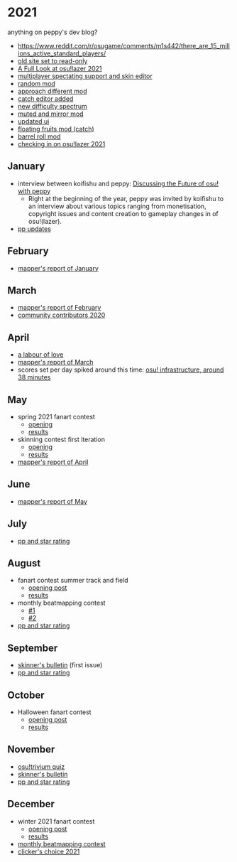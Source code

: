 # 2021

anything on peppy's dev blog?

- https://www.reddit.com/r/osugame/comments/m1s442/there_are_15_millions_active_standard_players/
- [old site set to read-only](https://twitter.com/ppy/status/1367469653304303620)
- [A Full Look at osu!lazer 2021](https://www.youtube.com/watch?v=SmeLE5ag81A)
- [multiplayer spectating support and skin editor](https://twitter.com/ppy/status/1392882629083422730)
- [random mod](https://twitter.com/ppy/status/1402327092985880579)
- [approach different mod](https://twitter.com/ppy/status/1405947859355148288)
- [catch editor added](https://twitter.com/ppy/status/1410995285266878466)
- [new difficulty spectrum](https://twitter.com/ppy/status/1419963416324698123)
- [muted and mirror mod](https://twitter.com/ppy/status/1421477480062279682)
- [updated ui](https://twitter.com/ppy/status/1428788966036185092)
- [floating fruits mod (catch)](https://twitter.com/ppy/status/1385863655858733060)
- [barrel roll mod](https://twitter.com/ppy/status/1383094399844831235)
- [checking in on osu!lazer 2021](https://www.youtube.com/watch?v=HuwTE4e3zEo)

## January

- interview between koifishu and peppy: [Discussing the Future of osu! with peppy](https://www.youtube.com/watch?v=Tsjx5SkHsfE)
  - Right at the beginning of the year, peppy was invited by koifishu to an interview about various topics ranging from monetisation, copyright issues and content creation to gameplay changes in of osu!(lazer).
- [pp updates](https://osu.ppy.sh/home/news/2021-01-14-performance-points-updates)

## February

- [mapper's report of January](https://osu.ppy.sh/home/news/2021-02-01-mappers-report-january)

## March

- [mapper's report of February](https://osu.ppy.sh/home/news/2021-03-05-mappers-report-february)
- [community contributors 2020](https://osu.ppy.sh/home/news/2021-03-19-community-contributors-2020)

## April

- [a labour of love](https://osu.ppy.sh/home/news/2021-04-27-results-a-labour-of-love)
- [mapper's report of March](https://osu.ppy.sh/home/news/2021-04-06-mappers-report-march)
- scores set per day spiked around this time: [osu! infrastructure, around 38 minutes](https://www.youtube.com/watch?v=HVBVqvpFVL4)

## May

- spring 2021 fanart contest
  - [opening](https://osu.ppy.sh/home/news/2021-04-23-spring-2021-fanart-contest)
  - [results](https://osu.ppy.sh/home/news/2021-05-20-spring-fanart-contest-results)
- skinning contest first iteration
  - [opening](https://osu.ppy.sh/home/news/2021-03-08-skinning-contest-announcement)
  - [results](https://osu.ppy.sh/home/news/2021-05-27-skinning-contest-results)
- [mapper's report of April](https://osu.ppy.sh/home/news/2021-05-13-mappers-report-april)

## June

- [mapper's report of May](https://osu.ppy.sh/home/news/2021-06-20-mappers-report-may)

## July

- [pp and star rating](https://osu.ppy.sh/home/news/2021-07-27-performance-points-star-rating-updates)

## August

- fanart contest summer track and field
  - [opening post](https://osu.ppy.sh/home/news/2021-07-29-summer-track-field-fanart-contest)
  - [results](https://osu.ppy.sh/home/news/2021-08-23-summer-tf-fanart-contest-results)
- monthly beatmapping contest
  - [#1](https://osu.ppy.sh/home/news/2021-08-09-monthly-beatmapping-contest-august-2021)
  - [#2](https://osu.ppy.sh/home/news/2021-08-30-results-monthly-beatmapping-contest-july-2021)
- [pp and star rating](https://osu.ppy.sh/home/news/2021-08-17-pp-sr-survey)

## September

- [skinner's bulletin](https://osu.ppy.sh/home/news/2021-09-14-skinners-bulletin-july-2021) (first issue)
- [pp and star rating](https://osu.ppy.sh/home/news/2021-09-02-pp-sr-survey-results)

## October

- Halloween fanart contest
  - [opening post](https://osu.ppy.sh/home/news/2021-10-04-halloween-fanart-contest)
  - [results](https://osu.ppy.sh/home/news/2021-10-27-halloween-2021-fanart-results)

## November

- [osu!trivium quiz](https://osu.ppy.sh/home/news/2021-11-10-osu!trivium-quiz-2021)
- [skinner's bulletin](https://osu.ppy.sh/home/news/2021-11-05-skinners-bulletin-august-2021)
- [pp and star rating](https://osu.ppy.sh/home/news/2021-11-09-performance-points-star-rating-updates)

## December

- winter 2021 fanart contest
  - [opening post](https://osu.ppy.sh/home/news/2021-11-23-winter-fanart-contest)
  - [results](https://osu.ppy.sh/home/news/2021-12-17-winter-fanart-contest-results)
- [monthly beatmapping contest](https://osu.ppy.sh/home/news/2021-12-07-results-monthly-beatmapping-contest-2021-wrap-up)
- [clicker's choice 2021](https://osu.ppy.sh/home/news/2021-12-31-clickers-choice-2021)
